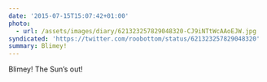 ```yaml
---
date: '2015-07-15T15:07:42+01:00'
photo:
  - url: /assets/images/diary/621323257829048320-CJ9iNTtWcAAoEJW.jpg
syndicated: 'https://twitter.com/roobottom/status/621323257829048320'
summary: Blimey!
---
```

Blimey! The Sun’s out! 
